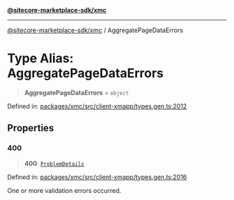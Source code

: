 [**@sitecore-marketplace-sdk/xmc**](../README.md)

***

[@sitecore-marketplace-sdk/xmc](../README.md) / AggregatePageDataErrors

# Type Alias: AggregatePageDataErrors

> **AggregatePageDataErrors** = `object`

Defined in: [packages/xmc/src/client-xmapp/types.gen.ts:2012](https://github.com/Sitecore/sitecore-marketplace-sdk/blob/af886e6134b8d1079ef5b8ef70b7eb2f1d9c8aeb/packages/xmc/src/client-xmapp/types.gen.ts#L2012)

## Properties

### 400

> **400**: [`ProblemDetails`](ProblemDetails.md)

Defined in: [packages/xmc/src/client-xmapp/types.gen.ts:2016](https://github.com/Sitecore/sitecore-marketplace-sdk/blob/af886e6134b8d1079ef5b8ef70b7eb2f1d9c8aeb/packages/xmc/src/client-xmapp/types.gen.ts#L2016)

One or more validation errors occurred.
